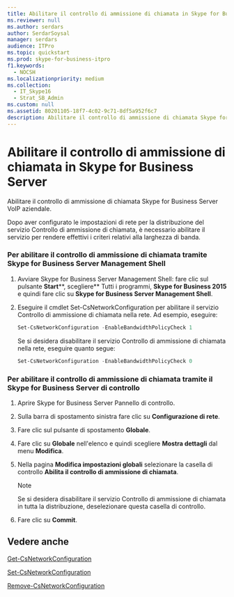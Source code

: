 ```yaml
---
title: Abilitare il controllo di ammissione di chiamata in Skype for Business Server
ms.reviewer: null
ms.author: serdars
author: SerdarSoysal
manager: serdars
audience: ITPro
ms.topic: quickstart
ms.prod: skype-for-business-itpro
f1.keywords:
  - NOCSH
ms.localizationpriority: medium
ms.collection:
  - IT_Skype16
  - Strat_SB_Admin
ms.custom: null
ms.assetid: 80201105-18f7-4c02-9c71-8df5a952f6c7
description: Abilitare il controllo di ammissione di chiamata Skype for Business Server VoIP aziendale.
---
```


# <a name="enable-call-admission-control-in-skype-for-business-server"></a>Abilitare il controllo di ammissione di chiamata in Skype for Business Server
 
Abilitare il controllo di ammissione di chiamata Skype for Business Server VoIP aziendale. 
  
Dopo aver configurato le impostazioni di rete per la distribuzione del servizio Controllo di ammissione di chiamata, è necessario abilitare il servizio per rendere effettivi i criteri relativi alla larghezza di banda.
  
### <a name="to-enable-call-admission-control-by-using-skype-for-business-server-management-shell"></a>Per abilitare il controllo di ammissione di chiamata tramite Skype for Business Server Management Shell

1. Avviare Skype for Business Server Management Shell: fare clic sul pulsante **Start****, scegliere** Tutti i programmi, **Skype for Business 2015** e quindi fare clic su **Skype for Business Server Management Shell**.
    
2. Eseguire il cmdlet Set-CsNetworkConfiguration per abilitare il servizio Controllo di ammissione di chiamata nella rete. Ad esempio, eseguire:
    
   ```powershell
   Set-CsNetworkConfiguration -EnableBandwidthPolicyCheck 1
   ```

    Se si desidera disabilitare il servizio Controllo di ammissione di chiamata nella rete, eseguire quanto segue:
    
   ```powershell
   Set-CsNetworkConfiguration -EnableBandwidthPolicyCheck 0
   ```

### <a name="to-enable-call-admission-control-by-using-skype-for-business-server-control-panel"></a>Per abilitare il controllo di ammissione di chiamata tramite il Skype for Business Server di controllo

1. Aprire Skype for Business Server Pannello di controllo.
    
2. Sulla barra di spostamento sinistra fare clic su **Configurazione di rete**.
    
3. Fare clic sul pulsante di spostamento **Globale**.
    
4. Fare clic su **Globale** nell'elenco e quindi scegliere **Mostra dettagli** dal menu **Modifica**.
    
5. Nella pagina **Modifica impostazioni globali** selezionare la casella di controllo **Abilita il controllo di ammissione di chiamata**.
    
    > [!NOTE]
    > Se si desidera disabilitare il servizio Controllo di ammissione di chiamata in tutta la distribuzione, deselezionare questa casella di controllo. 
  
6. Fare clic su **Commit**. 
    
## <a name="see-also"></a>Vedere anche

[Get-CsNetworkConfiguration](/powershell/module/skype/get-csnetworkconfiguration?view=skype-ps)
  
[Set-CsNetworkConfiguration](/powershell/module/skype/set-csnetworkconfiguration?view=skype-ps)
  
[Remove-CsNetworkConfiguration](/powershell/module/skype/remove-csnetworkconfiguration?view=skype-ps)